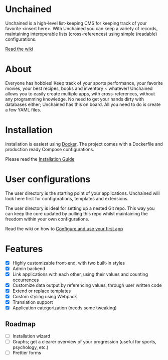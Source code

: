 Unchained
====

Unchained is a high-level list-keeping CMS for keeping track of your favorite \<insert here\>. With Unchained you can keep a variety of records, maintaining interoperable lists (cross-references) using simple (readable) configurations.
 
[Read the wiki](https://github.com/vpmv/unchained/wiki)

# About
Everyone has hobbies! Keep track of your sports performance, your favorite movies, your best recipes, books and inventory ~ whatever! Unchained allows you to easily create multiple apps, with cross-references, without any programming knowledge. 
No need to get your hands dirty with databases either; Unchained has this on board. All you need to do is create a few YAML files.

# Installation

Installation is easiest using [Docker](https://docs.docker.com). The project comes with a Dockerfile and production ready Compose configurations.

Please read the [Installation Guide](https://github.com/vpmv/unchained/wiki/installation)


# User configurations
The user directory is the starting point of your applications. Unchained will look here first for configurations, templates and extensions.

The user directory is ideal for setting up a nested Git repo. This way you can keep the core updated by pulling this repo whilst maintaining the freedom within your own configurations.

Read the wiki on how to [Configure and use your first app](https://github.com/vpmv/unchained/wiki/applications)

# Features
 * [x]  Highly customizable front-end, with two built-in styles
 * [x]  Admin backend
 * [x]  Link applications with each other, using their values and counting occurrences
 * [x]  Customize data output by referencing values, through user written code
 * [x]  Extend or replace templates
 * [x]  Custom styling using Webpack 
 * [x]  Translation support
 * [x]  Application categorization (needs some tweaking)
 
 ## Roadmap

 * [ ]  Installation wizard
 * [ ]  Graphs; get a clearer overview of your progression (useful for sports, psychology, etc.)
 * [ ]  Prettier forms
